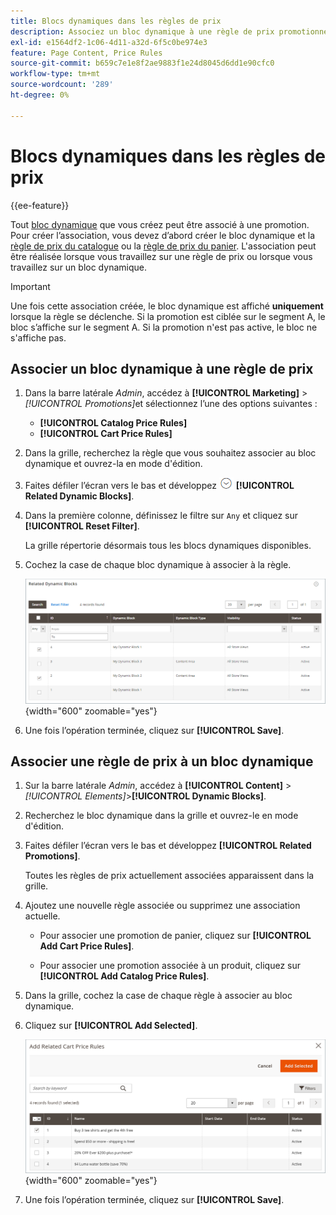```yaml
---
title: Blocs dynamiques dans les règles de prix
description: Associez un bloc dynamique à une règle de prix promotionnel.
exl-id: e1564df2-1c06-4d11-a32d-6f5c0be974e3
feature: Page Content, Price Rules
source-git-commit: b659c7e1e8f2ae9883f1e24d8045d6dd1e90cfc0
workflow-type: tm+mt
source-wordcount: '289'
ht-degree: 0%

---
```


# Blocs dynamiques dans les règles de prix

{{ee-feature}}

Tout [bloc dynamique](dynamic-blocks.md) que vous créez peut être associé à une promotion. Pour créer l’association, vous devez d’abord créer le bloc dynamique et la [règle de prix du catalogue](../merchandising-promotions/price-rules-catalog.md) ou la [règle de prix du panier](../merchandising-promotions/price-rules-cart.md). L&#39;association peut être réalisée lorsque vous travaillez sur une règle de prix ou lorsque vous travaillez sur un bloc dynamique.

>[!IMPORTANT]
>
>Une fois cette association créée, le bloc dynamique est affiché **uniquement** lorsque la règle se déclenche. Si la promotion est ciblée sur le segment A, le bloc s’affiche sur le segment A. Si la promotion n&#39;est pas active, le bloc ne s&#39;affiche pas.

## Associer un bloc dynamique à une règle de prix

1. Dans la barre latérale _Admin_, accédez à **[!UICONTROL Marketing]** > _[!UICONTROL Promotions]_&#x200B;et sélectionnez l’une des options suivantes :

   - **[!UICONTROL Catalog Price Rules]**
   - **[!UICONTROL Cart Price Rules]**

1. Dans la grille, recherchez la règle que vous souhaitez associer au bloc dynamique et ouvrez-la en mode d&#39;édition.

1. Faites défiler l’écran vers le bas et développez ![Sélecteur d’extension](../assets/icon-display-expand.png) **[!UICONTROL Related Dynamic Blocks]**.

1. Dans la première colonne, définissez le filtre sur `Any` et cliquez sur **[!UICONTROL Reset Filter]**.

   La grille répertorie désormais tous les blocs dynamiques disponibles.

1. Cochez la case de chaque bloc dynamique à associer à la règle.

   ![Ajout de blocs dynamiques sélectionnés](./assets/price-rule-cart-related-dynamic-blocks-any.png){width="600" zoomable="yes"}

1. Une fois l’opération terminée, cliquez sur **[!UICONTROL Save]**.

## Associer une règle de prix à un bloc dynamique

1. Sur la barre latérale _Admin_, accédez à **[!UICONTROL Content]** > _[!UICONTROL Elements]_>**[!UICONTROL Dynamic Blocks]**.

1. Recherchez le bloc dynamique dans la grille et ouvrez-le en mode d&#39;édition.

1. Faites défiler l’écran vers le bas et développez **[!UICONTROL Related Promotions]**.

   Toutes les règles de prix actuellement associées apparaissent dans la grille.

1. Ajoutez une nouvelle règle associée ou supprimez une association actuelle.

   - Pour associer une promotion de panier, cliquez sur **[!UICONTROL Add Cart Price Rules]**.

   - Pour associer une promotion associée à un produit, cliquez sur **[!UICONTROL Add Catalog Price Rules]**.

1. Dans la grille, cochez la case de chaque règle à associer au bloc dynamique.

1. Cliquez sur **[!UICONTROL Add Selected]**.

   ![Ajout de règles de prix sélectionnées à un bloc dynamique](./assets/pb-dynamic-block-add-related-cart-price-rules.png){width="600" zoomable="yes"}

1. Une fois l’opération terminée, cliquez sur **[!UICONTROL Save]**.
